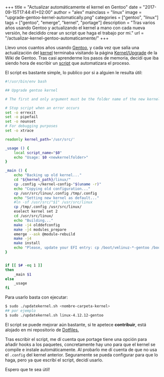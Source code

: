 +++
title = "Actualizar automáticamente el kernel en Gentoo"
date = "2017-09-15T17:44:41+02:00"
author = "alex"
mainclass = "linux"
image = "upgrade-gentoo-kernel-automatically.png"
categories = ["gentoo", "linux"]
tags = ["gentoo", "emerge", "kernel", "portage"]
description = "Tras varios años usando Gentoo y actualizando el kernel a mano con cada nueva versión, he decidido crear un script que haga el trabajo por mi."
url = "/actualizar-kernel-gentoo-automaticamente/"
+++

Llevo unos cuantos años usando [Gentoo](https://elbauldelprogramador.com/categories/gentoo/ "post sobre Gentoo"), y cada vez que salía una actualización del [kernel](https://elbauldelprogramador.com/tags/kernel/ "posts sobre kernel") terminaba visitando la página <a href="https://wiki.gentoo.org/wiki/Kernel/Upgrade" target="_blank" title="Kernel/Upgrade">Kernel/Upgrade</a> de la Wiki de Gentoo. Tras casi aprenderme los pasos de memoria, decidí que iba siendo hora de escribir un [script](https://elbauldelprogramador.com/tags/bash/ "post sobre bash") que automatizara el proceso.

El script es bastante simple, lo publico por si a alguien le resulta útil:

```bash
#!/usr/bin/env bash

## Upgrade gentoo kernel

# The first and only argument must be the folder name of the new kernel.

# Stop script when an error occurs
set -o errexit
set -o pipefail
set -o nounset
# For debugging purposes
set -o xtrace

readonly kernel_path='/usr/src/'

_usage () {
    local script_name="$0"
    echo "Usage: $0 <newkernelfolder>"
}

_main () {
    echo "Backing up old kernel..."
    cd "${kernel_path}/linux/"
    cp .config ~/kernel-config-"$(uname -r)"
    echo "Copying old configuration..."
    cp /usr/src/linux/.config /tmp/.config
    echo "Setting new kernel as default..."
    #ln -sf /usr/src/"$1" /usr/src/linux
    cp /tmp/.config /usr/src/linux/
    eselect kernel set 2
    cd /usr/src/linux/
    echo "Building..."
    make -j4 olddefconfig
    make -j4 modules_prepare
    emerge --ask @module-rebuild
    make -j4
    make install
    echo "Please, update your EFI entry: cp /boot/vmlinuz-*-gentoo /boot/efi/boot/bootx64.efi"
}


if [[ $# -eq 1 ]]
then
    _main $1
else
    _usage
fi
```

Para usarlo basta con ejecutar:

<!--more--><!--ad-->

```bash
$ sudo ./updatekernel.sh <nombre-carpeta-kernel>
## por ejemplo
$ sudo ./updatekernel.sh linux-4.12.12-gentoo
```

El script se puede mejorar aún bastante, si te apetece **contribuir**, está alojado en mi repositorio de <a href="https://github.com/elbaulp/dotfiles/blob/master/home/bin/updatekernel.sh" target="_blank" title="elbaulp/dotfiles">Dotfiles.</a>

Tras escribir el script, me dí cuenta que portage tiene una opción para añadir hooks a los paquetes, concretamente hay uno para que el kernel se compile e instale automáticamente. Al probarlo me dí cuenta de que no usa el `.config` del kernel anterior. Seguramente se pueda configurar para que lo haga,  pero ya que escribí el script, decidí usarlo.


Espero que te sea útil!
